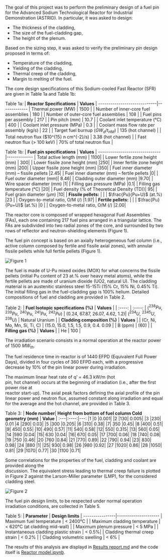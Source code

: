 The	goal of	this project was to perform the preliminary design of a fuel pin	for	the  Advanced Sodium Technological Reactor for Industrial Demonstration (ASTRID).
In particular, it was asked to design:
*   The	thickness	of	the	cladding,
*   The	size	of	the	fuel-cladding	gap,
*   The	height	of	the	plenum.

Based	 on	 the	 sizing	 step,	 it was 	 asked	 to	 verify the	 preliminary	 pin	 design	proposed	in	terms	of:
*   Temperature of	the	cladding,
*   Yielding of	the	cladding,
*   Thermal	creep of	the	cladding,
*   Margin to	melting of	the	fuel.

The	core	design	specifications	of	this	Sodium-cooled	Fast	Reactor	(SFR)	are	given	in	Table 1a and Table 1b:

Table 1a:
| **Reactor Specifications** | **Values** |
-----------------------------|-------------
| Thermal power (MW) | 1500 |
| Number of inner-core fuel assemblies | 180 |
| Number of outer-core fuel assemblies | 108 |
| Fuel pins per assembly | 217 |
| Pin pitch (mm) | 10.7 |
| Coolant inlet temperature (°C) | 400 |
| Coolant inlet pressure (MPa) | 0.3 |
| Coolant	mass	flow	rate	per	assembly (kg/s) | 22 |
| Target	fuel	burnup	($GW_d/t_{HM}$) | 135 (hot channel) |
| Total	neutron	flux	($10^{15} n	cm^{-2}/s) | 3.38 (hot	channel) |
| Fast	neutron	flux (>	100	keV) | 70%	of	total	neutron	flux |

Table 1b:
| **Fuel pin	specifications** | **Values** |
-------------------------------|-------------
| Total	active	length	(mm) | 1100|
| Lower	fertile	zone	height (mm) | 300|
| Lower	fissile	zone	height	(mm) |250|
| Inner	fertile	zone	height	(mm) |200|
| Upper	fissile	zone	height	(mm) |350|
| Fuel	inner	diameter	(mm) – fissile	pellets |2.45|
| Fuel	inner	diameter	(mm)	– fertile	pellets |0|
| Fuel	outer	diameter	(mm)| 8.46|
| Cladding	outer	diameter	(mm) |9.70|
| Wire	spacer	diameter	(mm) |1|
| Filling	gas	pressure	(MPa) |0.1|
| Filling	gas	temperature	(°C) |20|
| Fuel	density	(%	of	Theoretical	Density	(TD))| 95|
| Fuel	grain	diameter	(μm) |10|
| **Fissile pellets:** | |
| $\frac{Pu}{Pu+U}$	(at.%) |23	|
| Oxygen-to-metal	ratio,	O/M	(/) |1.97|
| **Fertile pellets:** | |
| $\frac{Pu}{Pu+U}$	(at.%) |0	|
| Oxygen-to-metal	ratio,	O/M	(/) |2.00|


The	reactor	core	is	composed	of wrapped	hexagonal	Fuel	Assemblies	(FAs), each	 one	 containing	 217	 fuel	 pins	 arranged	 in	 a	 triangular	 lattice.	 The	 FAs	 are	subdivided	into	two	radial	zones	of	the	core,	and surrounded	by	two	rows	of reflector and	neutron-shielding	elements	(Figure	1).

The fuel	 pin	 concept	 is	 based	 on	 an	 axially	 heterogeneous	 fuel	 column	 (i.e.,	 active	column	composed	by	 fertile	and	 fissile	axial	zones),	with annular	 fissile	pellets while	full	 fertile	pellets (Figure	1).

![Figure 1](https://github.com/user-attachments/assets/318996c4-4770-44b1-9871-6fde81b9b1d7)

The	 fuel	is	made	 of	U-Pu	mixed	 oxides	(MOX)	for	what	concerns	the	fissile	pellets	(initial	Pu	content	of	23	at.%	over	heavy	metal atoms),	while	the	fertile	pellets	are	made	of	uranium	dioxide (UO2,	natural	U).	The	cladding material	is	an	austenitic stainless steel 15-15Ti	(15%	Cr,	15%	Ni,	0.45%	Ti). The	initial	filling	gas	in	the	fuel-cladding	gap	is	100%	helium.	Detailed	compositions	of	fuel	and	cladding	are	provided	in	Table	2.	

Table 2:
| **Fuel Isotopic specifications (%)**                         |                  **Values**     |
|             :----:                                           |       :----:                    |
($^{238}Pu$, $^{239}Pu$, $^{240}Pu$, $^{241}Pu$, $^{242}Pu$)   |  (0.24, 67.87, 26.07, 4.62, 1.2)|
($^{234}U$, $^{2345}U$, $^{238}U$)                             | Natural Uranium                 |
| **Cladding composition (%)**                                 |       **Values**                |
| (Cr, Ni, Mo, Mn, Si, Ti, C)                                  | (15.0, 15.0, 1.5, 1.5, 0.9, 0.4. 0.09 | 
| B (ppm)                                                      | (60)                            |
|  **Filling gas (%)**                                         |          **Values**             |
|          He                                                  |         100                     |



The	irradiation	scenario	consists	in	a	normal	operation	at	the	reactor	power	of	1500	$MW_{th}$.

The	fuel	residence	time	in-reactor	is	of	1440	EFPD	(Equivalent	Full	Power	Days),	divided	in	four	cycles	of	360	EFPD	each,	with	a	progressive	decrease	by	10%	of	the	pin	
linear	power	during	irradiation.	

The	maximum	linear	heat	rate	of	q’ =	46.3 kW/m (hot	
pin,	hot	channel)	occurs	at	the	beginning	of	irradiation	(i.e.,	after	the	first	power	rise	at	
reactor	start-up).	The	axial	peak	factors	defining	the	axial	profile	of	the	pin	linear	power
and	neutron	flux,	assumed	constant	along	irradiation	and	equal	for	the	average	and	the	
hot	channel,	are	provided	in	Table	3.

Table 3:
| **Node	number**| **Height	from	bottom	of	fuel column Cold	geometry (mm)** | **Value** |
:---|:----:|---:
|1 |0 |0.001|
|2 |130| 0.005|
|3 |230| 0.01
|4 |290| 0.03|
|5 |300 |0.205|
|6 |310| 0.38|
|7| 350 |0.45|
|8 |400| 0.51|
|9| 450| 0.55|
|10| 490| 0.57|
|11| 540| 0.58|
|12| 550| 0.315|
|13| 560| 0.05|
|14 |590 |0.04|
|15| 630 |0.04|
|16| 670| 0.05|
|17 |700| 0.06|
|18 |740| 0.08|
|19 |750 |0.46|
|20 |760 |0.84|
|21 |770| 0.89|
|22 |790| 0.94|
|23| 830| 0.98|
|24 |880 |1|
|25| 930| 0.98|
|26 |980 |0.92|
|27 |1020| 0.86|
|28 |1050| 0.81|
|29 |1070| 0.77|
|30 |1100 |0.71|

Some correlations	for	the	properties	of	the	fuel,	cladding	and	coolant	are	provided	along the	
discussion.	The	equivalent	stress	leading	 to	thermal	creep	 failure	is	plotted	in	Figure	2
against	the	Larson-Miller	parameter	(LMP),	for	the	considered	cladding	steel.


![Figure 2](https://github.com/user-attachments/assets/41be46ed-93a4-4242-a24c-57c38e903b8c)



The	 fuel	 pin	 design	 limits, to	 be	 respected	 under	 normal	 operation irradiation conditions,	are	collected	in	Table	5.

Table 5:
| **Parameter** | **Design	limits** |
----------------|---------------------
| Maximum fuel	temperature | <	2400°C |
| Maximum cladding	temperature | <	620°C (at	cladding	mid-wall) |
| Maximum plenum	pressure | <	5	MPa | 
| Instantaneous	cladding	plastic	strain | <	0.5%|
| Cladding	thermal	creep	strain | <	0.2% |
| Cladding	volumetric	swelling | <	6% |

The results of this analysis are displayd in [Results report.md](https://github.com/Andrea1999Broglia/ASTRID-reactor-fuel-pin-design/blob/main/Results%20report.md) and the code itself is [Reactor model.ipynb](https://github.com/Andrea1999Broglia/ASTRID-reactor-fuel-pin-design/blob/main/Reactor%20model.ipynb).
